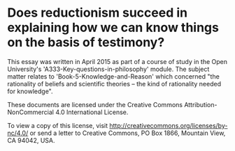 # Does reductionism succeed in explaining how we can know things on the basis of testimony?

This essay was written in April 2015 as part of a course of study in
the Open University's 'A333-Key-questions-in-philosophy' module. The
subject matter relates to 'Book-5-Knowledge-and-Reason' which
concerned "the rationality of beliefs and scientific theories – the
kind of rationality needed for knowledge".



These documents are licensed under the Creative Commons
Attribution-NonCommercial 4.0 International License.

To view a copy of this license, visit
http://creativecommons.org/licenses/by-nc/4.0/ or send a letter to
Creative Commons, PO Box 1866, Mountain View, CA 94042, USA.
